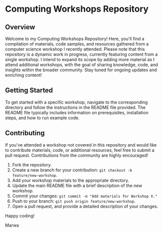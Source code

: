 # Computing Workshops Repository

## Overview

Welcome to my Computing Workshops Repository! Here, you'll find a compilation of materials, code samples, and resources gathered from a computer science workshop I recently attended. Please note that this repository is a dynamic work in progress, currently featuring content from a single workshop. I intend to expand its scope by adding more material as I attend additional workshops, with the goal of sharing knowledge, code, and insights within the broader community. Stay tuned for ongoing updates and enriching content!

## Getting Started

To get started with a specific workshop, navigate to the corresponding directory and follow the instructions in the README file provided. The README file typically includes information on prerequisites, installation steps, and how to run example code.

## Contributing

If you've attended a workshop not covered in this repository and would like to contribute materials, code, or additional resources, feel free to submit a pull request. Contributions from the community are highly encouraged!

1. Fork the repository.
2. Create a new branch for your contribution: `git checkout -b feature/new-workshop`.
3. Add your workshop materials to the appropriate directory.
4. Update the main README file with a brief description of the new workshop.
5. Commit your changes: `git commit -m "Add materials for Workshop X."`
6. Push to your branch: `git push origin feature/new-workshop`.
7. Open a pull request, and provide a detailed description of your changes.

Happy coding!

Marwa